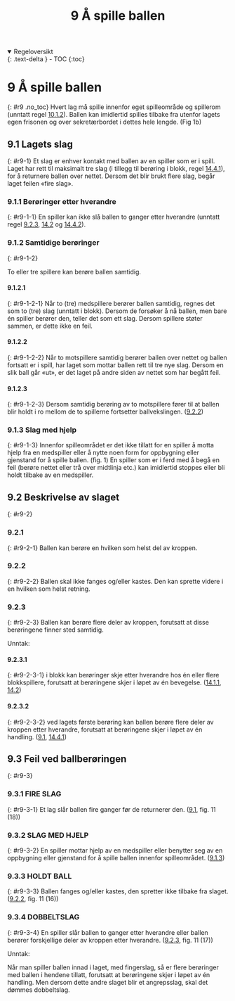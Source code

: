 ﻿---
title: 9 Å spille ballen
parent: Kapittel 4 - Spillehandlinger
nav_order: 9
---
<details open markdown="block">
  <summary>
    Regeloversikt
  </summary>
  {: .text-delta }
- TOC
{:toc}
</details>

# 9 Å spille ballen
{: #r9 .no_toc}
Hvert lag må spille innenfor eget spilleområde og spillerom (unntatt regel [10.1.2](../para10/#r10-1-2)).
Ballen kan imidlertid spilles tilbake fra utenfor lagets egen frisonen og over sekretærbordet i 
dettes hele lengde. (Fig 1b)

## 9.1 Lagets slag 
{: #r9-1}
Et slag er enhver kontakt med ballen av en spiller som er i spill.
Laget har rett til maksimalt tre slag (i tillegg til berøring i blokk,
regel [14.4.1](../para14/#r14-4-1)), for å returnere ballen over nettet.
Dersom det blir brukt flere slag, begår laget feilen «fire slag».

### 9.1.1 Berøringer etter hverandre
{: #r9-1-1}
En spiller kan ikke slå ballen to ganger etter hverandre (unntatt regel 
[9.2.3](#r9-2-3), [14.2](../para14/#r14-2) og [14.4.2](../para14/#r14-4-2)).

### 9.1.2 Samtidige berøringer
{: #r9-1-2}

To eller tre spillere kan berøre ballen samtidig.

#### 9.1.2.1
{: #r9-1-2-1}
Når to (tre) medspillere berører ballen samtidig, regnes det som to (tre) slag (unntatt i 
blokk). Dersom de forsøker å nå ballen, men bare én spiller berører den, teller det som 
ett slag. Dersom spillere støter sammen, er dette ikke en feil.

#### 9.1.2.2
{: #r9-1-2-2}
Når to motspillere samtidig berører ballen over nettet og ballen fortsatt er i spill, har 
laget som mottar ballen rett til tre nye slag. Dersom en slik ball går «ut», er det laget på 
andre siden av nettet som har begått feil.

#### 9.1.2.3
{: #r9-1-2-3}
Dersom samtidig berøring av to motspillere fører til at ballen blir holdt i ro mellom de 
to spillerne fortsetter ballvekslingen.
([9.2.2](#r9-2-2))

### 9.1.3 Slag med hjelp
{: #r9-1-3}
Innenfor spilleområdet er det ikke tillatt for en spiller å motta hjelp fra en medspiller 
eller å nytte noen form for oppbygning eller gjenstand for å spille ballen. (fig. 1)
En spiller som er i ferd med å begå en feil (berøre nettet eller trå over midtlinja etc.) kan 
imidlertid stoppes eller bli holdt tilbake av en medspiller.

## 9.2 Beskrivelse av slaget
{: #r9-2}
### 9.2.1 
{: #r9-2-1}
Ballen kan berøre en hvilken som helst del av kroppen.

### 9.2.2 
{: #r9-2-2}
Ballen skal ikke fanges og/eller kastes. Den kan sprette videre i en hvilken som helst 
retning.

### 9.2.3
{: #r9-2-3}
Ballen kan berøre flere deler av kroppen, forutsatt at disse berøringene finner sted 
samtidig.

Unntak:

#### 9.2.3.1
{: #r9-2-3-1}
i blokk kan berøringer skje etter hverandre hos én eller flere blokkspillere, forutsatt at 
berøringene skjer i løpet av én bevegelse.
([14.1.1](../para14/#r14-1-1), [14.2](../para14/#r14-2))

#### 9.2.3.2
{: #r9-2-3-2}
ved lagets første berøring kan ballen berøre flere deler av kroppen etter hverandre, 
forutsatt at berøringene skjer i løpet av én handling.
([9.1](#r9-1), [14.4.1](../para14/#r14-4-1))

## 9.3 Feil ved ballberøringen
{: #r9-3}

### 9.3.1 FIRE SLAG
{: #r9-3-1}
Et lag slår ballen fire ganger før de returnerer den.
([9.1](#r9-1), fig. 11 (18))

### 9.3.2 SLAG MED HJELP
{: #r9-3-2}
En spiller mottar hjelp av en medspiller eller benytter seg av en 
oppbygning eller gjenstand for å spille ballen innenfor spilleområdet.
([9.1.3](#r9-1-3))

### 9.3.3 HOLDT BALL
{: #r9-3-3}
Ballen fanges og/eller kastes, den spretter ikke tilbake fra slaget. 
([9.2.2](#r9-2-2), fig. 11 (16))

### 9.3.4 DOBBELTSLAG
{: #r9-3-4}
En spiller slår ballen to ganger etter hverandre eller ballen berører 
forskjellige deler av kroppen etter hverandre.
([9.2.3](#r9-2-3), fig. 11 (17))

Unntak:

Når man spiller ballen innad i laget, med fingerslag, så er flere berøringer
med ballen i hendene tillatt, forutsatt at berøringene skjer i løpet av én handling.
Men dersom dette andre slaget blir et angrepsslag, skal det dømmes dobbeltslag.
